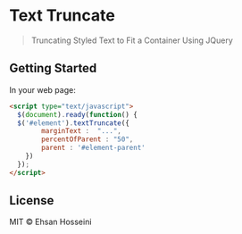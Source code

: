 # Text Truncate

> Truncating Styled Text to Fit a Container Using JQuery


## Getting Started


In your web page:

```html
<script type="text/javascript">
  $(document).ready(function() {
  $('#element').textTruncate({
        marginText :  "...",
        percentOfParent : "50",
        parent : '#element-parent'
    })
  });
</script>
```


## License

MIT © Ehsan Hosseini
